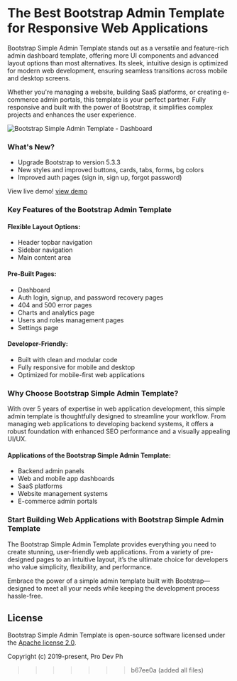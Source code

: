 # The Best Bootstrap Admin Template for Responsive Web Applications
Bootstrap Simple Admin Template stands out as a versatile and feature-rich admin dashboard template, offering more UI components and advanced layout options than most alternatives. Its sleek, intuitive design is optimized for modern web development, ensuring seamless transitions across mobile and desktop screens.

Whether you're managing a website, building SaaS platforms, or creating e-commerce admin portals, this template is your perfect partner. Fully responsive and built with the power of Bootstrap, it simplifies complex projects and enhances the user experience.

![Bootstrap Simple Admin Template - Dashboard](https://raw.githubusercontent.com/pro-dev-ph/bootstrap-simple-admin-template/refs/heads/main/dashboard.png)

### What's New?
- Upgrade Bootstrap to version 5.3.3
- New styles and improved buttons, cards, tabs, forms, bg colors
- Improved auth pages (sign in, sign up, forgot password)

View live demo!
[view demo](https://pro-dev-ph.github.io/bootstrap-simple-admin-template/)

### Key Features of the Bootstrap Admin Template
#### Flexible Layout Options:
 - Header topbar navigation
 - Sidebar navigation
 - Main content area

#### Pre-Built Pages:
 - Dashboard
 - Auth login, signup, and password recovery pages
 - 404 and 500 error pages
 - Charts and analytics page
 - Users and roles management pages
 - Settings page

#### Developer-Friendly:
 - Built with clean and modular code
 - Fully responsive for mobile and desktop
 - Optimized for mobile-first web applications

### Why Choose Bootstrap Simple Admin Template?
With over 5 years of expertise in web application development, this simple admin template is thoughtfully designed to streamline your workflow. From managing web applications to developing backend systems, it offers a robust foundation with enhanced SEO performance and a visually appealing UI/UX.

#### Applications of the Bootstrap Simple Admin Template:
 - Backend admin panels
 - Web and mobile app dashboards
 - SaaS platforms
 - Website management systems
 - E-commerce admin portals

### Start Building Web Applications with Bootstrap Simple Admin Template

The Bootstrap Simple Admin Template provides everything you need to create stunning, user-friendly web applications. From a variety of pre-designed pages to an intuitive layout, it’s the ultimate choice for developers who value simplicity, flexibility, and performance.

Embrace the power of a simple admin template built with Bootstrap—designed to meet all your needs while keeping the development process hassle-free.

## License

Bootstrap Simple Admin Template is open-source software licensed under the [Apache license 2.0](http://www.apache.org/licenses/LICENSE-2.0).

Copyright (c) 2019-present, Pro Dev Ph

>>>>>>> b67ee0a (added all files)
